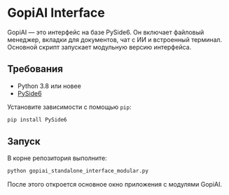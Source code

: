 # GopiAI Interface

GopiAI — это интерфейс на базе PySide6. Он включает файловый менеджер, вкладки для документов,
чат с ИИ и встроенный терминал. Основной скрипт запускает модульную версию интерфейса.

## Требования

- Python 3.8 или новее
- [PySide6](https://pypi.org/project/PySide6/)

Установите зависимости с помощью `pip`:

```bash
pip install PySide6
```

## Запуск

В корне репозитория выполните:

```bash
python gopiai_standalone_interface_modular.py
```

После этого откроется основное окно приложения с модулями GopiAI.
